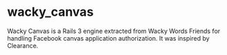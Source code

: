 wacky_canvas
============

Wacky Canvas is a Rails 3 engine extracted from Wacky Words Friends for handling Facebook canvas application authorization. It was inspired by Clearance.
